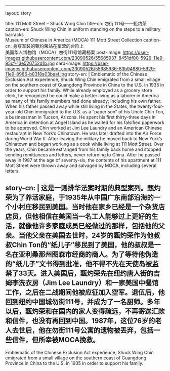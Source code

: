 ---
layout: story

title: 111 Mott Street – Shuck Wing Chin
title-cn: 勿街 111号——甄灼荣
caption-en: Shuck Wing Chin in uniform standing on the steps to a military barracks<br/>Museum of Chinese in America (MOCA) 111 Mott Street Collection
caption-cn: 身穿军装的甄灼荣站在军营的台阶上<br/>美国华人博物馆（MOCA）勿街111号馆藏档案
post-image: https://user-images.githubusercontent.com/23090526/55685937-8451df00-5929-11e9-95cf-13e520752d1b.jpg
card-image: https://user-images.githubusercontent.com/23090526/55685936-83b94880-5929-11e9-8986-b8318a03baaf.jpg
story-en: |
Emblematic of the Chinese Exclusion Act experience, Shuck Wing Chin emigrated from a small village on the southern coast of Guangdong Province in China to the U.S. in 1935 in order to support his family. While already employed as a grocery store clerk, he recognized he could make a better living as a laborer in America as many of his family members had done already; including his own father. When his father passed away while still living in the States, the twenty-four-year-old Chin immigrated to the U.S. as a “paper son” of his Uncle Chin Ton, a businessman in Tucson, Arizona. He spent his first thirty-three days in America in detention at Angel Island as he waited for his falsified paperwork to be approved. Chin worked at Jim Lee Laundry and an American Chinese restaurant in New York’s Chinatown. He was later drafted into the Air Force during World War II. After leaving the military he moved back to New York’s Chinatown and began working as a cook while living at 111 Mott Street. Over the years, Chin became estranged from his family back home and stopped sending remittances and letters, never returning to China. After he passed away in 1987 at the age of seventy-six, the contents of his apartment at 111 Mott Street were thrown away and salvaged by MOCA, including several letters.
  
story-cn: |
这是一则排华法案时期的典型案列。甄灼荣为了养活家庭，于1935年从中国广东南部沿海的一个小村庄移民到美国。当时他在家乡已经是一个杂货店店员，但他相信在美国当一名工人能够过上更好的生活，就像他许多家庭成员已经做过的那样，包括他的父亲。当他父亲在美国去世时，24岁的甄灼荣作为他叔叔Chin Ton的“纸儿子”移民到了美国，他的叔叔是一名在亚利桑那州图森市经商的商人。为了等待他伪造的“纸儿子”文书得到批准，他不得不先在天使岛被监禁了33天。进入美国后，甄灼荣先在纽约唐人街的吉姆李洗衣房（Jim Lee Laundry）和一家美国中餐馆工作，之后在二战期间他被应征加入空军。退伍后，他回到纽约中国城勿街111号，并成为了一名厨师。多年以后，甄灼荣和在国内的家人变得疏远，不再寄送汇款和信件，也没有再回到中国。1987年，这位76岁的老人去世后，他在勿街111号公寓的遗物被丢弃，包括一些信件，但所幸被MOCA挽救。
 ---
 
Emblematic of the Chinese Exclusion Act experience, Shuck Wing Chin emigrated from a small village on the southern coast of Guangdong Province in China to the U.S. in 1935 in order to support his family.
